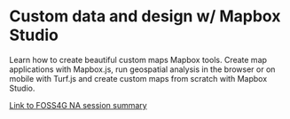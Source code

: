 # Custom data and design w/ Mapbox Studio

Learn how to create beautiful custom maps Mapbox tools. Create map applications with Mapbox.js, run geospatial analysis in the browser or on mobile with Turf.js and create custom maps from scratch with Mapbox Studio.

[Link to FOSS4G NA session summary](https://2015.foss4g-na.org/session/making-maps-mapbox-tools-presented-mapbox)